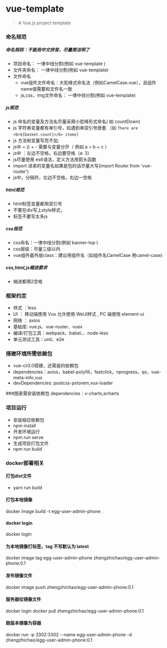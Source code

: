 # vue-template
> A Vue.js project template

### 命名规范
##### 命名规则：不能用中文拼音，尽量简洁明了
- 项目命名： 一律中线分割(例如 vue-template )
- 文件夹命名： 一律中线分割(例如 vue-template)
- 文件命名
  - vue组件文件命名：大驼峰式命名法（例如CamelCase.vue），且组件name值需要和文件名一致
  - js,css，img文件命名： 一律中线分割(例如 vue-template)

##### js规范
- js 命名的变量及方法名尽量采用小驼峰形式命名( 如 countDown)
- js 字符串变量都有单引号，如遇到单双引号嵌套
（如 `There are <b>${basket.count}</b> items`）
- js 方法和变量写完不加;
- js中 = () + - 需要与变量分开（ 例如  a = b + c ）
- js中 ：左边不空格，右边要空格（a: 3）
- js尽量使用 es6语法，定义方法用箭头函数
- import 进来的变量名如果是包的话尽量大写(import Router from 'vue-router')
- js中，分隔符，左边不空格，右边一空格

##### html规范
- html标签变量都用双引号
- 不要在div写上style样式，
- 标签不要写太多js

##### css规范
- css命名：一律中线分割(例如 banner-top )
- css层级：尽量三级以内
- vue组件最外层class：建议用组件名（如组件名CamelCase  用camel-case)

##### css,html,js缩进要求
- 缩进都用2空格


### 框架约定
- 样式 ：less 
- UI ： 移动端使用 Vux 允许使用 WeUI样式 , PC 端使用 element-ui 
- 网络 ： axios
- 基础库: vue.js、vue-router、vuex
- 编译/打包工具：webpack、babel、、node-less
- 单元测试工具：unit、e2e


### 搭建环境所需依赖包
- vue-cli3.0搭建，还需装的依赖包
- dependencies：axios，babel-polyfill，fastclick，nprogress，qs，vue-meta-info,vux
- devDependencies: postcss-pxtorem,vux-loader

###图表需安装依赖包
dependencies：v-charts,echarts


### 项目运行
- 安装相应依赖包
- npm install
- 开发环境运行
- npm run serve 
- 生成项目打包文件
- npm run build


### docker部署相关
#### 打包dist文件
- yarn run build
#### 打包本地镜像
docker image build -t egg-user-admin-phone .
#### docker login
docker login
#### 为本地镜像打标签，tag 不写默认为 latest
docker image tag egg-user-admin-phone zhengzhichao/egg-user-admin-phone:0.1
#### 发布镜像文件
docker image push zhengzhichao/egg-user-admin-phone:0.1
#### 服务器拉镜像文件
docker login
docker pull zhengzhichao/egg-user-admin-phone:0.1
#### 跑版本镜像为容器
docker run -p 3302:3302 --name egg-user-admin-phone -d zhengzhichao/egg-user-admin-phone:0.1
